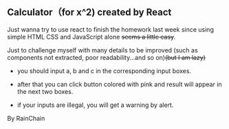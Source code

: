 ## Calculator（for x^2) created by React

Just wanna try to use react to finish the homework last week since using simple HTML CSS and JavaScript alone ~~seems a little easy~~.

Just to challenge myself with many details to be improved (such as components not extracted, poor readability...and so on)~~(but I am lazy)~~

+ you should input a, b and c in the corresponding input boxes.

+ after that you can click button colored with pink and result will appear in the next two boxes.

+ if your inputs are illegal, you will get a warning by alert.

By RainChain